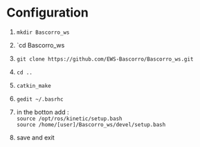 # Configuration
1. `mkdir Bascorro_ws`
2. `cd Bascorro_ws
3. `git clone https://github.com/EWS-Bascorro/Bascorro_ws.git`
4. `cd ..`
5. `catkin_make`
6. `gedit ~/.basrhc`

7. in the botton add : \
        ```
        source /opt/ros/kinetic/setup.bash
        ``` \
        ```
        source /home/[user]/Bascorro_ws/devel/setup.bash
        ```
8. save and exit
